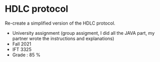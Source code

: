 # HDLC protocol

Re-create a simplified version of the HDLC protocol.

* University assignment (group assigment, I did all the JAVA part, my partner wrote the instructions and explanations)
* Fall 2021
* IFT 3325
* Grade : 85 %
